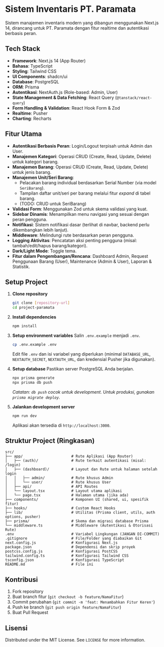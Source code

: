 # Sistem Inventaris PT. Paramata

Sistem manajemen inventaris modern yang dibangun menggunakan Next.js 14, dirancang untuk PT. Paramata dengan fitur realtime dan autentikasi berbasis peran.

## Tech Stack

- **Framework**: Next.js 14 (App Router)
- **Bahasa**: TypeScript
- **Styling**: Tailwind CSS
- **UI Components**: shadcn/ui
- **Database**: PostgreSQL
- **ORM**: Prisma
- **Autentikasi**: NextAuth.js (Role-based: Admin, User)
- **State Management & Data Fetching**: React Query (`@tanstack/react-query`)
- **Form Handling & Validation**: React Hook Form & Zod
- **Realtime**: Pusher
- **Charting**: Recharts

## Fitur Utama

- **Autentikasi Berbasis Peran**: Login/Logout terpisah untuk Admin dan User.
- **Manajemen Kategori**: Operasi CRUD (Create, Read, Update, Delete) untuk kategori barang.
- **Manajemen Barang**: Operasi CRUD (Create, Read, Update, Delete) untuk jenis barang.
- **Manajemen Unit/Seri Barang**: 
    - Pelacakan barang individual berdasarkan Serial Number (via model `SeriBarang`).
    - Tampilan daftar unit/seri per barang melalui fitur *expand* di tabel barang.
    - (TODO: CRUD untuk SeriBarang)
- **Validasi Form**: Menggunakan Zod untuk skema validasi yang kuat.
- **Sidebar Dinamis**: Menampilkan menu navigasi yang sesuai dengan peran pengguna.
- **Notifikasi**: Sistem notifikasi dasar (terlihat di navbar, backend perlu dikembangkan lebih lanjut).
- **Middleware**: Melindungi rute berdasarkan peran pengguna.
- **Logging Aktivitas**: Pencatatan aksi penting pengguna (misal: tambah/edit/hapus barang/kategori).
- **Dark/Light Mode**: Toggle tema.
- **Fitur dalam Pengembangan/Rencana**: Dashboard Admin, Request Penggunaan Barang (User), Maintenance (Admin & User), Laporan & Statistik.

## Setup Project

1.  **Clone repository**
    ```bash
    git clone [repository-url]
    cd project-paramata
    ```

2.  **Install dependencies**
    ```bash
    npm install
    ```

3.  **Setup environment variables**
    Salin `.env.example` menjadi `.env`.
    ```bash
    cp .env.example .env
    ```
    Edit file `.env` dan isi variabel yang diperlukan (minimal `DATABASE_URL`, `NEXTAUTH_SECRET`, `NEXTAUTH_URL`, dan kredensial Pusher jika digunakan).

4.  **Setup database**
    Pastikan server PostgreSQL Anda berjalan.
    ```bash
    npx prisma generate
    npx prisma db push
    ```
    *Catatan: `db push` cocok untuk development. Untuk produksi, gunakan `prisma migrate deploy`.* 

5.  **Jalankan development server**
    ```bash
    npm run dev
    ```
    Aplikasi akan tersedia di `http://localhost:3000`.

## Struktur Project (Ringkasan)

```
src/
├── app/                      # Rute Aplikasi (App Router)
│   ├── (auth)/               # Rute terkait autentikasi (misal: /login)
│   ├── (dashboard)/          # Layout dan Rute untuk halaman setelah login
│   │   ├── admin/            # Rute khusus Admin
│   │   └── user/             # Rute khusus User
│   ├── api/                  # API Routes
│   └── layout.tsx            # Layout utama aplikasi
│   └── page.tsx              # Halaman utama (jika ada)
├── components/               # Komponen UI (shared, ui, spesifik fitur)
├── hooks/                    # Custom React Hooks
├── lib/                      # Utilitas (Prisma client, utils, auth options, pusher)
├── prisma/                   # Skema dan migrasi database Prisma
└── middleware.ts             # Middleware (Autentikasi & Otorisasi Rute)
.env                          # Variabel Lingkungan (JANGAN DI-COMMIT)
.gitignore                    # File/Folder yang diabaikan Git
next.config.js                # Konfigurasi Next.js
package.json                  # Dependensi dan skrip proyek
postcss.config.js             # Konfigurasi PostCSS
tailwind.config.ts            # Konfigurasi Tailwind CSS
tsconfig.json                 # Konfigurasi TypeScript
README.md                     # File ini
```

## Kontribusi

1.  Fork repository
2.  Buat branch fitur (`git checkout -b feature/NamaFitur`)
3.  Commit perubahan (`git commit -m 'feat: Menambahkan Fitur Keren'`)
4.  Push ke branch (`git push origin feature/NamaFitur`)
5.  Buat Pull Request

## Lisensi

Distributed under the MIT License. See `LICENSE` for more information.

